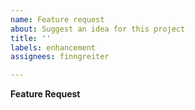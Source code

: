 ```yaml
---
name: Feature request
about: Suggest an idea for this project
title: ''
labels: enhancement
assignees: finngreiter

---
```


**Feature Request**
